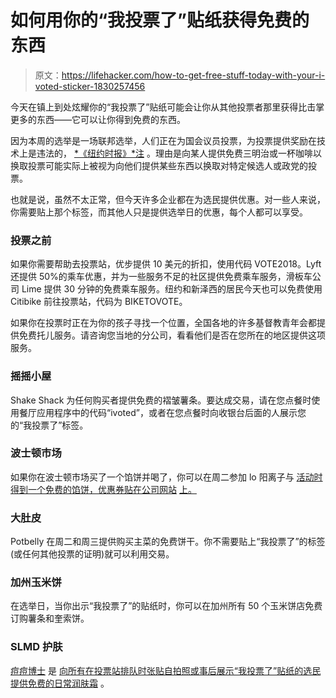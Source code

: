 # 如何用你的“我投票了”贴纸获得免费的东西

> 原文：<https://lifehacker.com/how-to-get-free-stuff-today-with-your-i-voted-sticker-1830257456>

今天在镇上到处炫耀你的“我投票了”贴纸可能会让你从其他投票者那里获得比击掌更多的东西——它可以让你得到免费的东西。



因为本周的选举是一场联邦选举，人们正在为国会议员投票，为投票提供奖励在技术上是违法的， [*《纽约时报》*注](https://www.nytimes.com/2018/11/06/us/voting-free-stuff.html) 。理由是向某人提供免费三明治或一杯咖啡以换取投票可能实际上被视为向他们提供某些东西以换取对特定候选人或政党的投票。

也就是说，虽然不太正常，但今天许多企业都在为选民提供优惠。对一些人来说，你需要贴上那个标签，而其他人只是提供选举日的优惠，每个人都可以享受。

### 投票之前

如果你需要帮助去投票站，优步提供 10 美元的折扣，使用代码 VOTE2018。Lyft 还提供 50%的乘车优惠，并为一些服务不足的社区提供免费乘车服务，滑板车公司 Lime 提供 30 分钟的免费乘车服务。纽约和新泽西的居民今天也可以免费使用 Citibike 前往投票站，代码为 BIKETOVOTE。

如果你在投票时正在为你的孩子寻找一个位置，全国各地的许多基督教青年会都提供免费托儿服务。请咨询您当地的分公司，看看他们是否在您所在的地区提供这项服务。

### 摇摇小屋

Shake Shack 为任何购买者提供免费的褶皱薯条。要达成交易，请在您点餐时使用餐厅应用程序中的代码“ivoted”，或者在您点餐时向收银台后面的人展示您的“我投票了”标签。

### 波士顿市场

如果你在波士顿市场买了一个馅饼并喝了，你可以在周二参加 lo 阳离子与 [活动时得到一个免费的馅饼，优惠券贴在公司网站](http://www.bostonmarket.com) [上。](http://www.bostonmarket.com.)

### 大肚皮

Potbelly 在周二和周三提供购买主菜的免费饼干。你不需要贴上“我投票了”的标签(或任何其他投票的证明)就可以利用交易。

### 加州玉米饼

在选举日，当你出示“我投票了”的贴纸时，你可以在加州所有 50 个玉米饼店免费订购薯条和奎索饼。

### SLMD 护肤

[痘痘博士](https://www.youtube.com/channel/UCgrsF4TYwmrV0QsXb8AoeHQ) 是 [向所有在投票站排队时张贴自拍照或事后展示“我投票了”贴纸的选民提供免费的日常润肤霜](https://www.instagram.com/p/BppMZVPHW1l/?utm_source=ig_embed&utm_campaign=embed_loading_state_control) 。